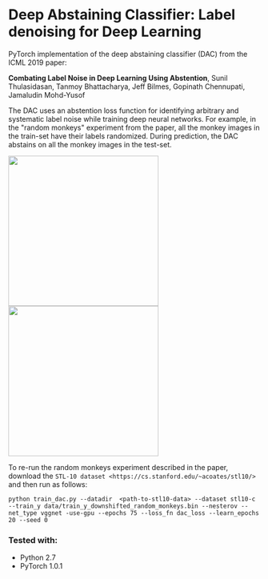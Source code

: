 
# Deep Abstaining Classifier: Label denoising for  Deep Learning

PyTorch implementation of the deep abstaining classifier (DAC) from the  ICML 2019 paper:

**Combating Label Noise in Deep Learning Using Abstention**, Sunil Thulasidasan, Tanmoy Bhattacharya, Jeff Bilmes, Gopinath Chennupati, Jamaludin Mohd-Yusof 

The DAC uses an abstention loss function for identifying arbitrary and systematic label noise  while training deep neural networks. For example, in the "random monkeys" experiment from the paper, all the monkey images in the train-set have their labels randomized. During prediction, the DAC abstains on all the monkey images in the test-set. 

<div class="row">
  <div class="column">
<img src="https://github.com/thulas/dac-label-noise/blob/master/imgs/monkey_tile.png" width="300" >
    </div>
  <div class="column">
<img src="https://github.com/thulas/dac-label-noise/blob/master/imgs/rand_monk_expt_dac_monk_dist.png" width="300">
 </div>
  </div>


To re-run the random monkeys experiment described in the paper, download the `STL-10 dataset <https://cs.stanford.edu/~acoates/stl10/>`
and then run as follows:


`python train_dac.py --datadir  <path-to-stl10-data> --dataset stl10-c --train_y data/train_y_downshifted_random_monkeys.bin --nesterov --net_type vggnet -use-gpu --epochs 75 --loss_fn dac_loss --learn_epochs 20 --seed 0`



### Tested with:

- Python 2.7
- PyTorch 1.0.1





